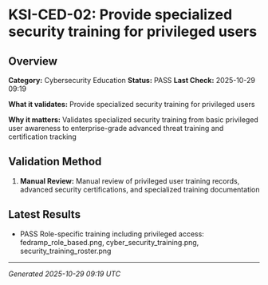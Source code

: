 # KSI-CED-02: Provide specialized security training for privileged users

## Overview

**Category:** Cybersecurity Education
**Status:** PASS
**Last Check:** 2025-10-29 09:19

**What it validates:** Provide specialized security training for privileged users

**Why it matters:** Validates specialized security training from basic privileged user awareness to enterprise-grade advanced threat training and certification tracking

## Validation Method

1. **Manual Review:** Manual review of privileged user training records, advanced security certifications, and specialized training documentation

## Latest Results

- PASS Role-specific training including privileged access: fedramp_role_based.png, cyber_security_training.png, security_training_roster.png

---
*Generated 2025-10-29 09:19 UTC*